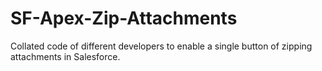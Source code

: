 # SF-Apex-Zip-Attachments
Collated code of different developers to enable a single button of zipping attachments in Salesforce.
